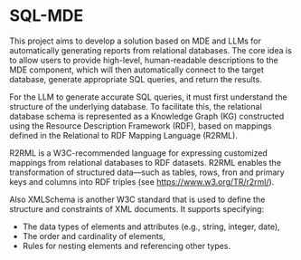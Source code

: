 # SQL-MDE

This project aims to develop a solution based on MDE and LLMs for automatically generating reports from relational databases. The core idea is to allow users to provide high-level, human-readable descriptions to the MDE component, which will then automatically connect to the target database, generate appropriate SQL queries, and return the results.

For the LLM to generate accurate SQL queries, it must first understand the structure of the underlying database. To facilitate this, the relational database schema is represented as a Knowledge Graph (KG) constructed using the Resource Description Framework (RDF), based on mappings defined in the Relational to RDF Mapping Language (R2RML). 

R2RML is a W3C-recommended language for expressing customized mappings from relational databases to RDF datasets. R2RML enables the transformation of structured data—such as tables, rows, fron and primary keys and columns into RDF triples (see https://www.w3.org/TR/r2rml/).

Also XMLSchema is another W3C standard that is used to define the structure and constraints of XML documents. It supports specifying:
- The data types of elements and attributes (e.g., string, integer, date),
- The order and cardinality of elements,
- Rules for nesting elements and referencing other types.
